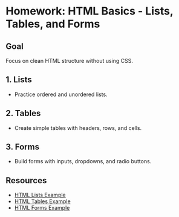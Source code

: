 # Homework: HTML Basics - Lists, Tables, and Forms

## Goal
Focus on clean HTML structure without using CSS.

## 1. Lists
- Practice ordered and unordered lists.

## 2. Tables
- Create simple tables with headers, rows, and cells.

## 3. Forms
- Build forms with inputs, dropdowns, and radio buttons.

## Resources
- [HTML Lists Example](https://drive.google.com/file/d/1ucW03xMHWaZWBnjYedwtNRjwhpcDd0-z/view?usp=drive_link)
- [HTML Tables Example](https://drive.google.com/file/d/1-OS3-4ZI_bZkAOz1EqBagBrhiJ4c9LtN/view?usp=drive_link)
- [HTML Forms Example](https://drive.google.com/file/d/1Agp5dbxq-V_PTVTeA2Zl-wgNNVSdP0tM/view?usp=drive_link)

